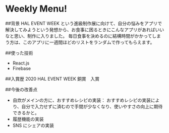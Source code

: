 # Weekly Menu!

##背景
HAL EVENT WEEK という進級制作展に向けて、自分の悩みをアプリで解決してみようという発想から、お食事に困るときにこんなアプリがあればいいなと思い、制作に入りました。
毎日食事を決めるのに結構時間がかかってしまう方は、このアプリに一週間ほどのリストをランダムで作ってもらえます。

##使った技術

- React.js
- Firebase

##入賞歴
2020 HAL EVENT WEEK 銅賞　入賞

##今後の改善点

- 自炊がメインの方に、おすすめレシピの実装：
  おすすめレシピの実装により、自分で入力せずに済むので手間が少なくなり、使いやすさの向上に期待できるかと。
- 履歴機能の実装
- SNS にシェアの実装
